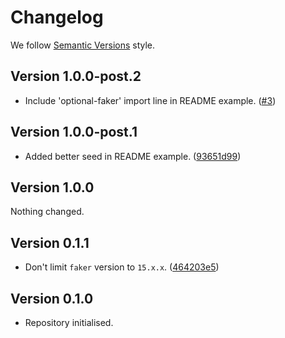 # Changelog

We follow [Semantic Versions](https://semver.org/) style.


## Version 1.0.0-post.2

- Include 'optional-faker' import line in README example. ([#3](https://github.com/PerchunPak/optional-faker/pull/3))


## Version 1.0.0-post.1

- Added better seed in README example. ([93651d99](https://github.com/PerchunPak/optional-faker/commit/93651d99a6d9515f1022e99882f7dabb79a8e7b3))


## Version 1.0.0

Nothing changed.


## Version 0.1.1

- Don't limit `faker` version to `15.x.x`. ([464203e5](https://github.com/PerchunPak/optional-faker/commit/464203e5464e2ff085499802746572ef01eba9b3))


## Version 0.1.0

- Repository initialised.
